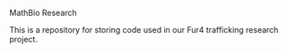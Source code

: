 MathBio Research

This is a repository for storing code used in our Fur4 trafficking research project.